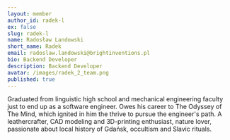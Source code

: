 ```yaml
---
layout: member
author_id: radek-l
ex: false
slug: radek-l
name: Radosław Landowski
short_name: Radek
email: radoslaw.landowski@brightinventions.pl
bio: Backend Developer
description: Backend Developer
avatar: /images/radek_2_team.png
published: true
---
```

Graduated from linguistic high school and mechanical engineering faculty just to end up as a software engineer. Owes his career to The Odyssey of The Mind, which ignited in him the thrive to pursue the engineer's path. A leathercrafter, CAD modeling and 3D-printing enthusiast, nature lover, passionate about local history of Gdańsk, occultism and Slavic rituals.
